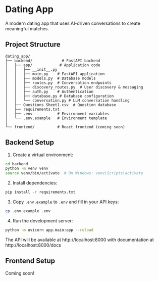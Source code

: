 # Dating App

A modern dating app that uses AI-driven conversations to create meaningful matches.

## Project Structure

```
dating_app/
├── backend/             # FastAPI backend
│   ├── app/            # Application code
│   │   ├── __init__.py
│   │   ├── main.py    # FastAPI application
│   │   ├── models.py  # Database models
│   │   ├── routes.py  # Conversation endpoints
│   │   ├── discovery_routes.py  # User discovery & messaging
│   │   ├── auth.py    # Authentication
│   │   ├── database.py # Database configuration
│   │   └── conversation.py # LLM conversation handling
│   ├── Questions Sheet1.csv  # Question database
│   ├── requirements.txt
│   ├── .env           # Environment variables
│   └── .env.example   # Environment template
│
└── frontend/          # React frontend (coming soon)
```

## Backend Setup

1. Create a virtual environment:
```bash
cd backend
python -m venv venv
source venv/bin/activate  # On Windows: venv\Scripts\activate
```

2. Install dependencies:
```bash
pip install -r requirements.txt
```

3. Copy `.env.example` to `.env` and fill in your API keys:
```bash
cp .env.example .env
```

4. Run the development server:
```bash
python -m uvicorn app.main:app --reload
```

The API will be available at http://localhost:8000 with documentation at http://localhost:8000/docs

## Frontend Setup

Coming soon!